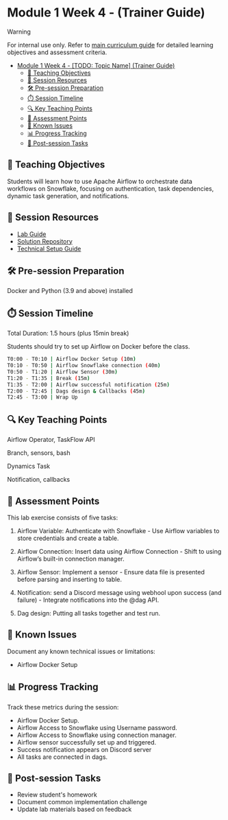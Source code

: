 # Module 1 Week 4 - (Trainer Guide)

> [!WARNING]  
> For internal use only. Refer to [main curriculum guide](https://github.com/foundry-ai-academy/fa-c001-onboarding/blob/main/course_content_overview.md) for detailed learning objectives and assessment criteria.

- [Module 1 Week 4 - \[TODO: Topic Name\] (Trainer Guide)](#module-1-week-4---todo-topic-name-trainer-guide)
  - [🎯 Teaching Objectives](#-teaching-objectives)
  - [📑 Session Resources](#-session-resources)
  - [🛠️ Pre-session Preparation](#️-pre-session-preparation)
  - [⏱️ Session Timeline](#️-session-timeline)
  - [🔍 Key Teaching Points](#-key-teaching-points)
  - [📝 Assessment Points](#-assessment-points)
  - [🚨 Known Issues](#-known-issues)
  - [📊 Progress Tracking](#-progress-tracking)
  - [🔄 Post-session Tasks](#-post-session-tasks)

## 🎯 Teaching Objectives

Students will learn how to use Apache Airflow to orchestrate data workflows on Snowflake, focusing on authentication, task dependencies, dynamic task generation, and notifications.

## 📑 Session Resources

- [Lab Guide](lab/lab-m1w4.md)
- [Solution Repository](solution/)
- [Technical Setup Guide](setup/README.md)

## 🛠️ Pre-session Preparation

Docker and Python (3.9 and above) installed

## ⏱️ Session Timeline

Total Duration: 1.5 hours (plus 15min break)

Students should try to set up Airflow on Docker before the class. 
```bash
T0:00 - T0:10 | Airflow Docker Setup (10m)
T0:10 - T0:50 | Airflow Snowflake connection (40m)
T0:50 - T1:20 | Airflow Sensor (30m)
T1:20 - T1:35 | Break (15m)
T1:35 - T2:00 | Airflow successful notification (25m)
T2:00 - T2:45 | Dags design & Callbacks (45m)
T2:45 - T3:00 | Wrap Up
```

## 🔍 Key Teaching Points

Airflow Operator, TaskFlow API

Branch, sensors, bash

Dynamics Task

Notification, callbacks


## 📝 Assessment Points

This lab exercise consists of five tasks:

1. Airflow Variable: Authenticate with Snowflake - Use Airflow variables to store credentials and create a table.

2. Airflow Connection: Insert data using Airflow Connection - Shift to using Airflow’s built-in connection manager.

3. Airflow Sensor: Implement a sensor - Ensure data file is presented before parsing and inserting to table.

4. Notification: send a Discord message using webhool upon success (and failure) - Integrate notifications into the @dag API.

5. Dag design: Putting all tasks together and test run.

## 🚨 Known Issues

Document any known technical issues or limitations:

- Airflow Docker Setup

## 📊 Progress Tracking

Track these metrics during the session:

- Airflow Docker Setup.
- Airflow Access to Snowflake using Username password.
- Airflow Access to Snowflake using connection manager.
- Airflow sensor successfully set up and triggered.
- Success notification appears on Discord server
- All tasks are connected in dags.

## 🔄 Post-session Tasks

- Review student's homework
- Document common implementation challenge
- Update lab materials based on feedback
